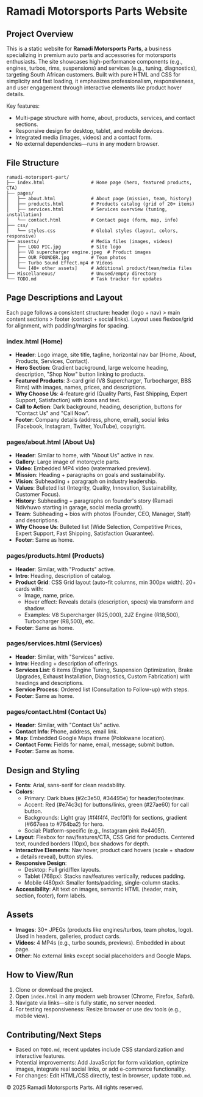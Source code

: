 # Ramadi Motorsports Parts Website

## Project Overview
This is a static website for **Ramadi Motorsports Parts**, a business specializing in premium auto parts and accessories for motorsports enthusiasts. The site showcases high-performance components (e.g., engines, turbos, rims, suspensions) and services (e.g., tuning, diagnostics), targeting South African customers. Built with pure HTML and CSS for simplicity and fast loading, it emphasizes professionalism, responsiveness, and user engagement through interactive elements like product hover details.

Key features:
- Multi-page structure with home, about, products, services, and contact sections.
- Responsive design for desktop, tablet, and mobile devices.
- Integrated media (images, videos) and a contact form.
- No external dependencies—runs in any modern browser.

## File Structure
```
ramadi-motorsport-part/
├── index.html                 # Home page (hero, featured products, CTA)
├── pages/
│   ├── about.html             # About page (mission, team, history)
│   ├── products.html          # Products catalog (grid of 20+ items)
│   ├── services.html          # Services overview (tuning, installation)
│   └── contact.html           # Contact page (form, map, info)
├── css/
│   └── styles.css             # Global styles (layout, colors, responsive)
├── assests/                   # Media files (images, videos)
│   ├── LOGO PIC.jpg           # Site logo
│   ├── V8 supercharger engine.jpeg  # Product images
│   ├── OUR FOUNDER.jpg        # Team photos
│   ├── Turbo Sound Effect.mp4 # Videos
│   └── [40+ other assets]     # Additional product/team/media files
├── Miscellaneous/             # Unused/empty directory
└── TODO.md                    # Task tracker for updates
```

## Page Descriptions and Layout
Each page follows a consistent structure: header (logo + nav) > main content sections > footer (contact + social links). Layout uses flexbox/grid for alignment, with padding/margins for spacing.

### index.html (Home)
- **Header**: Logo image, site title, tagline, horizontal nav bar (Home, About, Products, Services, Contact).
- **Hero Section**: Gradient background, large welcome heading, description, "Shop Now" button linking to products.
- **Featured Products**: 3-card grid (V8 Supercharger, Turbocharger, BBS Rims) with images, names, prices, and descriptions.
- **Why Choose Us**: 4-feature grid (Quality Parts, Fast Shipping, Expert Support, Satisfaction) with icons and text.
- **Call to Action**: Dark background, heading, description, buttons for "Contact Us" and "Call Now".
- **Footer**: Company details (address, phone, email), social links (Facebook, Instagram, Twitter, YouTube), copyright.

### pages/about.html (About Us)
- **Header**: Similar to home, with "About Us" active in nav.
- **Gallery**: Large image of motorcycle parts.
- **Video**: Embedded MP4 video (watermarked preview).
- **Mission**: Heading + paragraphs on goals and sustainability.
- **Vision**: Subheading + paragraph on industry leadership.
- **Values**: Bulleted list (Integrity, Quality, Innovation, Sustainability, Customer Focus).
- **History**: Subheading + paragraphs on founder's story (Ramadi Ndivhuwo starting in garage, social media growth).
- **Team**: Subheading + bios with photos (Founder, CEO, Manager, Staff) and descriptions.
- **Why Choose Us**: Bulleted list (Wide Selection, Competitive Prices, Expert Support, Fast Shipping, Satisfaction Guarantee).
- **Footer**: Same as home.

### pages/products.html (Products)
- **Header**: Similar, with "Products" active.
- **Intro**: Heading, description of catalog.
- **Product Grid**: CSS Grid layout (auto-fit columns, min 300px width). 20+ cards with:
  - Image, name, price.
  - Hover effect: Reveals details (description, specs) via transform and shadow.
  - Examples: V8 Supercharger (R25,000), 2JZ Engine (R18,500), Turbocharger (R8,500), etc.
- **Footer**: Same as home.

### pages/services.html (Services)
- **Header**: Similar, with "Services" active.
- **Intro**: Heading + description of offerings.
- **Services List**: 6 items (Engine Tuning, Suspension Optimization, Brake Upgrades, Exhaust Installation, Diagnostics, Custom Fabrication) with headings and descriptions.
- **Service Process**: Ordered list (Consultation to Follow-up) with steps.
- **Footer**: Same as home.

### pages/contact.html (Contact Us)
- **Header**: Similar, with "Contact Us" active.
- **Contact Info**: Phone, address, email link.
- **Map**: Embedded Google Maps iframe (Polokwane location).
- **Contact Form**: Fields for name, email, message; submit button.
- **Footer**: Same as home.

## Design and Styling
- **Fonts**: Arial, sans-serif for clean readability.
- **Colors**:
  - Primary: Dark blues (#2c3e50, #34495e) for header/footer/nav.
  - Accent: Red (#e74c3c) for buttons/links, green (#27ae60) for call button.
  - Backgrounds: Light gray (#f4f4f4, #ecf0f1) for sections, gradient (#667eea to #764ba2) for hero.
  - Social: Platform-specific (e.g., Instagram pink #e4405f).
- **Layout**: Flexbox for nav/features/CTA, CSS Grid for products. Centered text, rounded borders (10px), box shadows for depth.
- **Interactive Elements**: Nav hover, product card hovers (scale + shadow + details reveal), button styles.
- **Responsive Design**:
  - Desktop: Full grid/flex layouts.
  - Tablet (768px): Stacks nav/features vertically, reduces padding.
  - Mobile (480px): Smaller fonts/padding, single-column stacks.
- **Accessibility**: Alt text on images, semantic HTML (header, main, section, footer), form labels.

## Assets
- **Images**: 30+ JPEGs (products like engines/turbos, team photos, logo). Used in headers, galleries, product cards.
- **Videos**: 4 MP4s (e.g., turbo sounds, previews). Embedded in about page.
- **Other**: No external links except social placeholders and Google Maps.

## How to View/Run
1. Clone or download the project.
2. Open `index.html` in any modern web browser (Chrome, Firefox, Safari).
3. Navigate via links—site is fully static, no server needed.
4. For testing responsiveness: Resize browser or use dev tools (e.g., mobile view).

## Contributing/Next Steps
- Based on `TODO.md`, recent updates include CSS standardization and interactive features.
- Potential improvements: Add JavaScript for form validation, optimize images, integrate real social links, or add e-commerce functionality.
- For changes: Edit HTML/CSS directly, test in browser, update `TODO.md`.

© 2025 Ramadi Motorsports Parts. All rights reserved.
